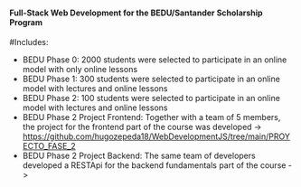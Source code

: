 #### Full-Stack Web Development for the BEDU/Santander Scholarship Program 

#Includes:
- BEDU Phase 0: 2000 students were selected to participate in an online model with only online lessons
- BEDU Phase 1: 300 students were selected to participate in an online model with lectures and online lessons
- BEDU Phase 2: 100 students were selected to participate in an online model with lectures and online lessons
- BEDU Phase 2 Project Frontend: Together with a team of 5 members, the project for the frontend part of the course was developed -> https://github.com/hugozepeda18/WebDevelopmentJS/tree/main/PROYECTO_FASE_2
- BEDU Phase 2 Project Backend: The same team of developers developed a RESTApi for the backend fundamentals part of the course -> 

